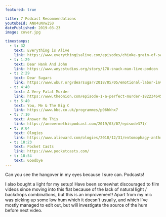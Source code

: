 ```yaml
---
featured: true

title: 7 Podcast Recommendations
youtubeId: ANU4uNVwIS0
datePublished: 2019-03-23
image: cover.jpg

timestamps:
  - t: 32
    text: Everything is Alive
    link: https://www.everythingisalive.com/episodes/chioke-grain-of-sand
  - t: 1:29
    text: Dear Hank And John
    link: https://www.wnycstudios.org/story/178-snack-man-live-podcon
  - t: 2:29
    text: Dear Sugars
    link: https://www.wbur.org/dearsugar/2018/05/05/emotional-labor-invisible-work
  - t: 4:40
    text: A Very Fatal Murder
    link: https://www.theonion.com/episode-1-a-perfect-murder-1822346450
  - t: 5:40
    text: You, Me & The Big C
    link: https://www.bbc.co.uk/programmes/p06hkhx7
  - t: 7:10
    text: Answer Me This
    link: https://answermethispodcast.com/2019/03/07/episode371/
  - t: 9:04
    text: Ologies
    link: https://www.alieward.com/ologies/2018/12/31/entomophagy-anthropology-eating-bugs-with-dr-julie-lesnik
  - t: 10:23
    text: Pocket Casts
    link: https://www.pocketcasts.com/
  - t: 10:54
    text: Goodbye
---
```


Can you see the hangover in my eyes because I sure can. Podcasts!

I also bought a light for my setup! Have been somewhat discouraged to film videos since moving into this flat because of the lack of natural light / backdrops combinations, but this is an improvement! Apart from my mic was picking up some low hum which it doesn't usually, and which I've mostly managed to edit out, but will investigate the source of the hum before next video.
